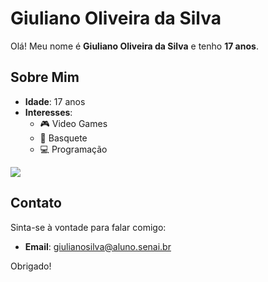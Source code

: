 # Giuliano Oliveira da Silva

Olá! Meu nome é **Giuliano Oliveira da Silva** e tenho **17 anos**.

## Sobre Mim

- **Idade**: 17 anos
- **Interesses**:
  - 🎮 Video Games
  - 🏀 Basquete
  - 💻 Programação



![](https://media1.tenor.com/m/jXQIH1m3nIkAAAAC/lebron-james-king-james.gif)

## Contato

Sinta-se à vontade para falar comigo:

- **Email**: giulianosilva@aluno.senai.br


Obrigado!
